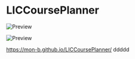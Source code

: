 # LICCoursePlanner

![Preview](https://github.com/mon-b/LICCoursePlanner/blob/main/preview-v2.png?raw=true)


![Preview](https://upload.wikimedia.org/wikipedia/commons/1/19/Under_construction_graphic.gif)


https://mon-b.github.io/LICCoursePlanner/
ddddd

